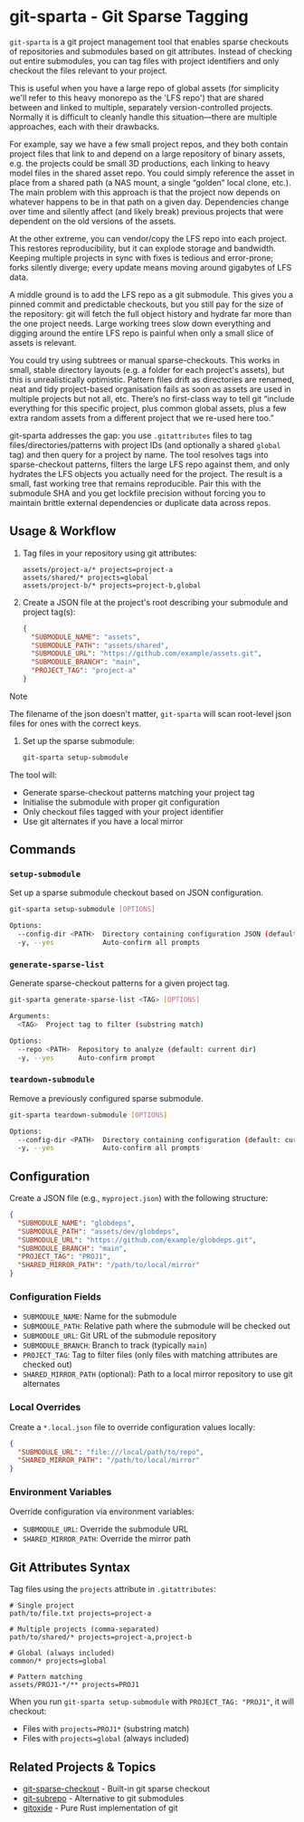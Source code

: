 # git-sparta - Git Sparse Tagging

`git-sparta` is a git project management tool that enables sparse checkouts of repositories and submodules based on git attributes. Instead of checking out entire submodules, you can tag files with project identifiers and only checkout the files relevant to your project.

This is useful when you have a large repo of global assets (for simplicity we'll refer to this heavy monorepo as the 'LFS repo') that are shared between and linked to multiple, separately version-controlled projects. Normally it is difficult to cleanly handle this situation—there are multiple approaches, each with their drawbacks.

For example, say we have a few small project repos, and they both contain project files that link to and depend on a large repository of binary assets, e.g. the projects could be small 3D productions, each linking to heavy model files in the shared asset repo. You could simply reference the asset in place from a shared path (a NAS mount, a single “golden” local clone, etc.). The main problem with this approach is that the project now depends on whatever happens to be in that path on a given day. Dependencies change over time and silently affect (and likely break) previous projects that were dependent on the old versions of the assets.

At the other extreme, you can vendor/copy the LFS repo into each project. This restores reproducibility, but it can explode storage and bandwidth. Keeping multiple projects in sync with fixes is tedious and error-prone; forks silently diverge; every update means moving around gigabytes of LFS data.

A middle ground is to add the LFS repo as a git submodule. This gives you a pinned commit and predictable checkouts, but you still pay for the size of the repository: git will fetch the full object history and hydrate far more than the one project needs. Large working trees slow down everything and digging around the entire LFS repo is painful when only a small slice of assets is relevant.

You could try using subtrees or manual sparse-checkouts. This works in small, stable directory layouts (e.g. a folder for each project's assets), but this is unrealistically optimistic. Pattern files drift as directories are renamed, neat and tidy project-based organisation fails as soon as assets are used in multiple projects but not all, etc. There’s no first-class way to tell git “include everything for this specific project, plus common global assets, plus a few extra random assets from a different project that we re-used here too.”

git-sparta addresses the gap: you use `.gitattributes` files to tag files/directories/patterns with project IDs (and optionally a shared `global` tag) and then query for a project by name. The tool resolves tags into sparse-checkout patterns, filters the large LFS repo against them, and only hydrates the LFS objects you actually need for the project. The result is a small, fast working tree that remains reproducible. Pair this with the submodule SHA and you get lockfile precision without forcing you to maintain brittle external dependencies or duplicate data across repos.

## Usage & Workflow

1. Tag files in your repository using git attributes:

   ```gitattributes
   assets/project-a/* projects=project-a
   assets/shared/* projects=global
   assets/project-b/* projects=project-b,global
   ```

2. Create a JSON file at the project's root describing your submodule and project tag(s):

   ```json
   {
     "SUBMODULE_NAME": "assets",
     "SUBMODULE_PATH": "assets/shared",
     "SUBMODULE_URL": "https://github.com/example/assets.git",
     "SUBMODULE_BRANCH": "main",
     "PROJECT_TAG": "project-a"
   }
   ```

> [!NOTE]
> The filename of the json doesn't matter, `git-sparta` will scan root-level json files for ones with the correct keys.

1. Set up the sparse submodule:

   ```bash
   git-sparta setup-submodule
   ```

The tool will:
- Generate sparse-checkout patterns matching your project tag
- Initialise the submodule with proper git configuration
- Only checkout files tagged with your project identifier
- Use git alternates if you have a local mirror

## Commands

### `setup-submodule`

Set up a sparse submodule checkout based on JSON configuration.

```bash
git-sparta setup-submodule [OPTIONS]

Options:
  --config-dir <PATH>  Directory containing configuration JSON (default: current dir)
  -y, --yes            Auto-confirm all prompts
```

### `generate-sparse-list`

Generate sparse-checkout patterns for a given project tag.

```bash
git-sparta generate-sparse-list <TAG> [OPTIONS]

Arguments:
  <TAG>  Project tag to filter (substring match)

Options:
  --repo <PATH>  Repository to analyze (default: current dir)
  -y, --yes      Auto-confirm prompt
```

### `teardown-submodule`

Remove a previously configured sparse submodule.

```bash
git-sparta teardown-submodule [OPTIONS]

Options:
  --config-dir <PATH>  Directory containing configuration (default: current dir)
  -y, --yes            Auto-confirm all prompts
```

## Configuration

Create a JSON file (e.g., `myproject.json`) with the following structure:

```json
{
  "SUBMODULE_NAME": "globdeps",
  "SUBMODULE_PATH": "assets/dev/globdeps",
  "SUBMODULE_URL": "https://github.com/example/globdeps.git",
  "SUBMODULE_BRANCH": "main",
  "PROJECT_TAG": "PROJ1",
  "SHARED_MIRROR_PATH": "/path/to/local/mirror"
}
```

### Configuration Fields

- `SUBMODULE_NAME`: Name for the submodule
- `SUBMODULE_PATH`: Relative path where the submodule will be checked out
- `SUBMODULE_URL`: Git URL of the submodule repository
- `SUBMODULE_BRANCH`: Branch to track (typically `main`)
- `PROJECT_TAG`: Tag to filter files (only files with matching attributes are checked out)
- `SHARED_MIRROR_PATH` (optional): Path to a local mirror repository to use git alternates

### Local Overrides

Create a `*.local.json` file to override configuration values locally:

```json
{
  "SUBMODULE_URL": "file:///local/path/to/repo",
  "SHARED_MIRROR_PATH": "/path/to/local/mirror"
}
```

### Environment Variables

Override configuration via environment variables:
- `SUBMODULE_URL`: Override the submodule URL
- `SHARED_MIRROR_PATH`: Override the mirror path

## Git Attributes Syntax

Tag files using the `projects` attribute in `.gitattributes`:

```gitattributes
# Single project
path/to/file.txt projects=project-a

# Multiple projects (comma-separated)
path/to/shared/* projects=project-a,project-b

# Global (always included)
common/* projects=global

# Pattern matching
assets/PROJ1-*/** projects=PROJ1
```

When you run `git-sparta setup-submodule` with `PROJECT_TAG: "PROJ1"`, it will checkout:
- Files with `projects=PROJ1*` (substring match)
- Files with `projects=global` (always included)

## Related Projects & Topics

- [git-sparse-checkout](https://git-scm.com/docs/git-sparse-checkout) - Built-in git sparse checkout
- [git-subrepo](https://github.com/ingydotnet/git-subrepo) - Alternative to git submodules
- [gitoxide](https://github.com/Byron/gitoxide) - Pure Rust implementation of git
